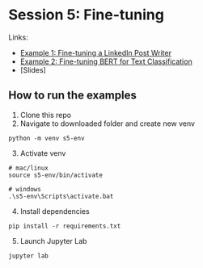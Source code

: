 # Session 5: Fine-tuning

Links:
- [Example 1: Fine-tuning a LinkedIn Post Writer](https://github.com/ShawhinT/AI-Builders-Bootcamp-4/blob/main/session-5/example_1-linkedin_post_writer.ipynb)
- [Example 2: Fine-tuning BERT for Text Classification](https://github.com/ShawhinT/AI-Builders-Bootcamp-4/blob/main/session-5/example_2-finetune_bert_classifier.ipynb)
- [Slides]

## How to run the examples

1. Clone this repo
2. Navigate to downloaded folder and create new venv
```
python -m venv s5-env
```
3. Activate venv
```
# mac/linux
source s5-env/bin/activate

# windows
.\s5-env\Scripts\activate.bat
```
4. Install dependencies
```
pip install -r requirements.txt
```
5. Launch Jupyter Lab
```
jupyter lab
```
